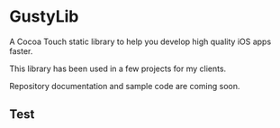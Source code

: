 # GustyLib #

A Cocoa Touch static library to help you develop high quality iOS apps faster.

This library has been used in a few projects for my clients.

Repository documentation and sample code are coming soon.

## Test ##